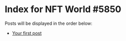 # Index for NFT World #5850
Posts will be displayed in the order below:

- [Your first post](./001-first.md)

